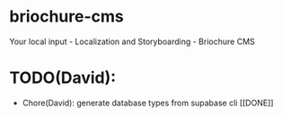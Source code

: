 # briochure-cms
 Your local input - Localization and Storyboarding - Briochure CMS

# TODO(David):
* Chore(David): generate database types from supabase cli [[DONE]]